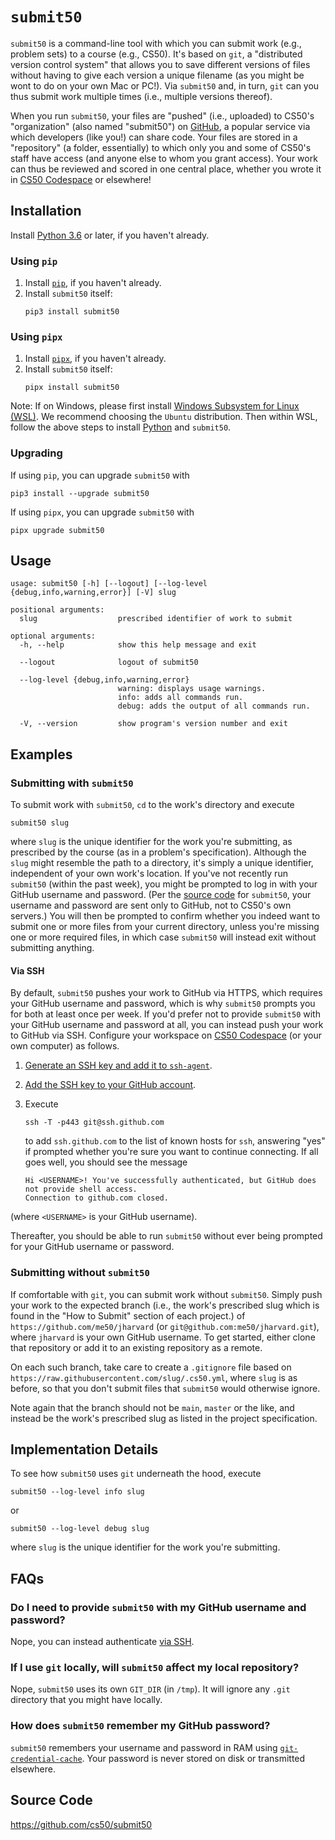 # `submit50`

`submit50` is a command-line tool with which you can submit work (e.g., problem sets) to a course (e.g., CS50). It's based on `git`, a "distributed version control system" that allows you to save different versions of files without having to give each version a unique filename (as you might be wont to do on your own Mac or PC!). Via `submit50` and, in turn, `git` can you thus submit work multiple times (i.e., multiple versions thereof).

When you run `submit50`, your files are "pushed" (i.e., uploaded) to CS50's "organization" (also named "submit50") on [GitHub](https://github.com/), a popular service via which developers (like you!) can share code. Your files are stored in a "repository" (a folder, essentially) to which only you and some of CS50's staff have access (and anyone else to whom you grant access). Your work can thus be reviewed and scored in one central place, whether you wrote it in [CS50 Codespace](https://cs50.dev/) or elsewhere!

## Installation

Install [Python 3.6](/python) or later, if you haven't already.

### Using `pip`
1. Install [`pip`](/pip), if you haven't already.
2. Install `submit50` itself:
    ```text
    pip3 install submit50
    ```
    
### Using `pipx`
1. Install [`pipx`](/pipx), if you haven't already.
2. Install `submit50` itself:
    ```text
    pipx install submit50
    ```

Note: If on Windows, please first install [Windows Subsystem for Linux (WSL)](https://docs.microsoft.com/en-us/windows/wsl/install-win10). We recommend choosing the `Ubuntu` distribution. Then within WSL, follow the above steps to install [Python](/python) and `submit50`.

### Upgrading

If using `pip`, you can upgrade `submit50` with
```text
pip3 install --upgrade submit50
```

If using `pipx`, you can upgrade `submit50` with
```text
pipx upgrade submit50
```

## Usage

```text
usage: submit50 [-h] [--logout] [--log-level {debug,info,warning,error}] [-V] slug

positional arguments:
  slug                  prescribed identifier of work to submit

optional arguments:
  -h, --help            show this help message and exit

  --logout              logout of submit50

  --log-level {debug,info,warning,error}
                        warning: displays usage warnings.
                        info: adds all commands run.
                        debug: adds the output of all commands run.

  -V, --version         show program's version number and exit
```

## Examples

### Submitting with `submit50`

To submit work with `submit50`, `cd` to the work's directory and execute

```text
submit50 slug
```

where `slug` is the unique identifier for the work you're submitting, as prescribed by the course (as in a problem's specification). Although the `slug` might resemble the path to a directory, it's simply a unique identifier, independent of your own work's location. If you've not recently run `submit50` (within the past week), you might be prompted to log in with your GitHub username and password. (Per the [source code](https://github.com/cs50/submit50) for `submit50`, your username and password are sent only to GitHub, not to CS50's own servers.) You will then be prompted to confirm whether you indeed want to submit one or more files from your current directory, unless you're missing one or more required files, in which case `submit50` will instead exit without submitting anything.

#### Via SSH

By default, `submit50` pushes your work to GitHub via HTTPS, which requires your GitHub username and password, which is why `submit50` prompts you for both at least once per week. If you'd prefer not to provide `submit50` with your GitHub username and password at all, you can instead push your work to GitHub via SSH. Configure your workspace on [CS50 Codespace](https://cs50.dev/) (or your own computer) as follows.

1. [Generate an SSH key and add it to `ssh-agent`](https://help.github.com/articles/generating-a-new-ssh-key-and-adding-it-to-the-ssh-agent/).
1. [Add the SSH key to your GitHub account](https://help.github.com/articles/adding-a-new-ssh-key-to-your-github-account/).
1. Execute
   ```text
   ssh -T -p443 git@ssh.github.com
   ```
   to add `ssh.github.com` to the list of known hosts for `ssh`, answering "yes" if prompted whether you're sure you want to continue connecting. If all goes well, you should see the message

    ```text
    Hi <USERNAME>! You've successfully authenticated, but GitHub does not provide shell access.
    Connection to github.com closed.
    ```
  (where `<USERNAME>` is your GitHub username).

Thereafter, you should be able to run `submit50` without ever being prompted for your GitHub username or password.

### Submitting without `submit50`

If comfortable with `git`, you can submit work without `submit50`. Simply push your work to the expected branch (i.e., the work's prescribed slug which is found in the "How to Submit" section of each project.) of `https://github.com/me50/jharvard` (or `git@github.com:me50/jharvard.git`), where `jharvard` is your own GitHub username. To get started, either clone that repository or add it to an existing repository as a remote.

On each such branch, take care to create a `.gitignore` file based on `https://raw.githubusercontent.com/slug/.cs50.yml`, where `slug` is as before, so that you don't submit files that `submit50` would otherwise ignore.

Note again that the branch should not be `main`, `master` or the like, and instead be the work's prescribed slug as listed in the project specification.

## Implementation Details

To see how `submit50` uses `git` underneath the hood, execute

```text
submit50 --log-level info slug
```
or

```text
submit50 --log-level debug slug
```
where `slug` is the unique identifier for the work you're submitting.

## FAQs

### Do I need to provide `submit50` with my GitHub username and password?

Nope, you can instead authenticate [via SSH](#via-ssh).

### If I use `git` locally, will `submit50` affect my local repository?

Nope, `submit50` uses its own `GIT_DIR` (in `/tmp`). It will ignore any `.git` directory that you might have locally.

### How does `submit50` remember my GitHub password?

`submit50` remembers your username and password in RAM using [`git-credential-cache`](https://git-scm.com/docs/git-credential-cache/). Your password is never stored on disk or transmitted elsewhere.

## Source Code

<https://github.com/cs50/submit50>
